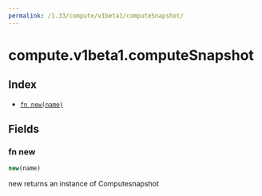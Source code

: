 ```yaml
---
permalink: /1.33/compute/v1beta1/computeSnapshot/
---
```


# compute.v1beta1.computeSnapshot



## Index

* [`fn new(name)`](#fn-new)

## Fields

### fn new

```ts
new(name)
```

new returns an instance of Computesnapshot